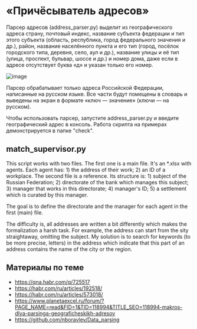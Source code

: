 # «Причёсыватель адресов»

Парсер адресов (address_parser.py) выделит из географического адреса страну, почтовый индекс, название субъекта федерации и тип этого субъекта (область, республика, город федерального значения и др.), район, название населённого пункта и его тип (город, посёлок городского типа, деревня, село, аул и др.), название улицы и её тип (улица, проспект, бульвар, шоссе и др.) и номер дома, даже если в адресе отсутствует буква «д» и указан только его номер.

![image](https://github.com/user-attachments/assets/b29c7b13-c140-4352-a8f3-7620dbc53719)

Парсер обрабатывает только адреса Российской Федерации, написанные на русском языке. Все части будут помещены в словарь и выведены на экран в формате «ключ — значение» (ключи — на русском).

Чтобы использовать парсер, запустите address_parser.py и введите географический адрес в консоль. Работа скрипта на примерах демонстрируется в папке "check".

## match_supervisor.py
This script works with two files.
The first one is a main file. It's an *.xlsx with agents. Each agent has: 1) the address of their work; 2) an ID of a workplace.
The second file is a reference. Its structure is: 1) subject of the Russian Federation; 2) directorate of the bank which manages this subject; 3) manager that works in this directorate; 4) manager's ID; 5) a settlement which is curated by this manager.

The goal is to define the directorate and the manager for each agent in the first (main) file.

The difficulty is, all addresses are written a bit differently which makes the formalization a harsh task. For example, the address can start from the sity straightaway, omitting the subject.
My solution is to search for keywords (to be more precise, letters) in the address which indicate that this part of an address contains the name of the city or the region.

## Материалы по теме

- https://qna.habr.com/q/725517
- https://habr.com/ru/articles/192518/
- https://habr.com/ru/articles/573018/
- https://www.planetaexcel.ru/forum/?PAGE_NAME=read&FID=1&TID=118994&TITLE_SEO=118994-makros-dlya-parsinga-geograficheskikh-adresov
- https://github.com/nboravlev/Data_parsing
